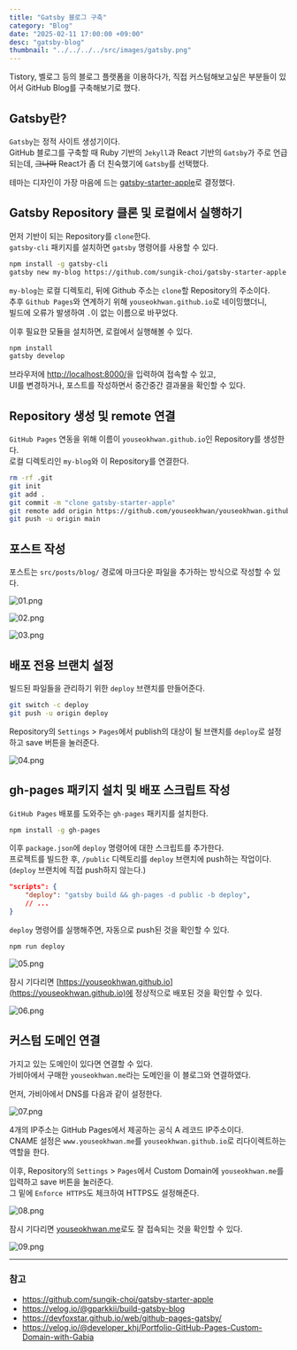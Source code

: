```yaml
---
title: "Gatsby 블로그 구축"
category: "Blog"
date: "2025-02-11 17:00:00 +09:00"
desc: "gatsby-blog"
thumbnail: "../../../../src/images/gatsby.png"
---
```


Tistory, 벨로그 등의 블로그 플랫폼을 이용하다가, 직접 커스텀해보고싶은 부분들이 있어서 GitHub Blog를 구축해보기로 했다.

## Gatsby란?

`Gatsby`는 정적 사이트 생성기이다.<br>
GitHub 블로그를 구축할 때 Ruby 기반의 `Jekyll`과 React 기반의 `Gatsby`가 주로 언급되는데,
~~그나마~~ React가 좀 더 친숙했기에 `Gatsby`를 선택했다.

테마는 디자인이 가장 마음에 드는 [gatsby-starter-apple](https://github.com/sungik-choi/gatsby-starter-apple)로 결정했다.

## Gatsby Repository 클론 및 로컬에서 실행하기

먼저 기반이 되는 Repository를 `clone`한다.<br>
`gatsby-cli` 패키지를 설치하면 `gatsby` 명령어를 사용할 수 있다.

```bash
npm install -g gatsby-cli
gatsby new my-blog https://github.com/sungik-choi/gatsby-starter-apple
```

`my-blog`는 로컬 디렉토리, 뒤에 Github 주소는 `clone`할 Repository의 주소이다.<br>
추후 `Github Pages`와 연계하기 위해 `youseokhwan.github.io`로 네이밍했더니,<br>
빌드에 오류가 발생하여 `.`이 없는 이름으로 바꾸었다.

이후 필요한 모듈을 설치하면, 로컬에서 실행해볼 수 있다.

```bash
npm install
gatsby develop
```

브라우저에 [http://localhost:8000/](http://localhost:8000/)을 입력하여 접속할 수 있고,<br>
UI를 변경하거나, 포스트를 작성하면서 중간중간 결과물을 확인할 수 있다.

## Repository 생성 및 remote 연결

`GitHub Pages` 연동을 위해 이름이 `youseokhwan.github.io`인 Repository를 생성한다.<br>
로컬 디렉토리인 `my-blog`와 이 Repository를 연결한다.

```bash
rm -rf .git
git init
git add .
git commit -m "clone gatsby-starter-apple"
git remote add origin https://github.com/youseokhwan/youseokhwan.github.io
git push -u origin main
```

## 포스트 작성

포스트는 `src/posts/blog/` 경로에 마크다운 파일을 추가하는 방식으로 작성할 수 있다.

![01.png](01.png)

![02.png](02.png)

![03.png](03.png)

## 배포 전용 브랜치 설정

빌드된 파일들을 관리하기 위한 `deploy` 브랜치를 만들어준다.

```bash
git switch -c deploy
git push -u origin deploy
```

Repository의 `Settings` > `Pages`에서 publish의 대상이 될 브랜치를 `deploy`로 설정하고 save 버튼을 눌러준다.

![04.png](04.png)

## gh-pages 패키지 설치 및 배포 스크립트 작성

`GitHub Pages` 배포를 도와주는 `gh-pages` 패키지를 설치한다.

```bash
npm install -g gh-pages
```

이후 `package.json`에 `deploy` 명령어에 대한 스크립트를 추가한다.<br>
프로젝트를 빌드한 후, `/public` 디렉토리를 `deploy` 브랜치에 push하는 작업이다.<br>
(`deploy` 브랜치에 직접 push하지 않는다.)

```json
"scripts": {
    "deploy": "gatsby build && gh-pages -d public -b deploy",
    // ...
}
```

`deploy` 명령어를 실행해주면, 자동으로 push된 것을 확인할 수 있다.

```bash
npm run deploy
```

![05.png](05.png)

잠시 기다리면 [https://youseokhwan.github.io](https://youseokhwan.github.io)에 정상적으로 배포된 것을 확인할 수 있다.

![06.png](06.png)

## 커스텀 도메인 연결

가지고 있는 도메인이 있다면 연결할 수 있다.<br>
가비아에서 구매한 `youseokhwan.me`라는 도메인을 이 블로그와 연결하였다.

먼저, 가비아에서 DNS를 다음과 같이 설정한다.

![07.png](07.png)

4개의 IP주소는 GitHub Pages에서 제공하는 공식 A 레코드 IP주소이다.<br>
CNAME 설정은 `www.youseokhwan.me`를 `youseokhwan.github.io`로 리다이렉트하는 역할을 한다.

이후, Repository의 `Settings` > `Pages`에서 Custom Domain에 `youseokhwan.me`를 입력하고 save 버튼을 눌러준다.<br>
그 밑에 `Enforce HTTPS`도 체크하여 HTTPS도 설정해준다.

![08.png](08.png)

잠시 기다리면 [youseokhwan.me](https://youseokhwan.me)로도 잘 접속되는 것을 확인할 수 있다.

![09.png](09.png)

---

### 참고

* https://github.com/sungik-choi/gatsby-starter-apple
* https://velog.io/@gparkkii/build-gatsby-blog
* https://devfoxstar.github.io/web/github-pages-gatsby/
* https://velog.io/@developer_khj/Portfolio-GitHub-Pages-Custom-Domain-with-Gabia

